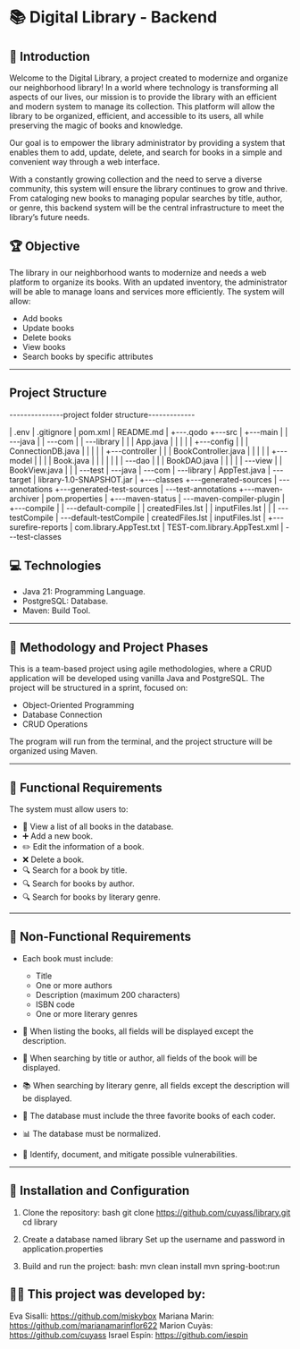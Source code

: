 # 📚 Digital Library - Backend

## 🌟 Introduction

Welcome to the Digital Library, a project created to modernize and organize our neighborhood library! In a world where technology is transforming all aspects of our lives, our mission is to provide the library with an efficient and modern system to manage its collection. This platform will allow the library to be organized, efficient, and accessible to its users, all while preserving the magic of books and knowledge.

Our goal is to empower the library administrator by providing a system that enables them to add, update, delete, and search for books in a simple and convenient way through a web interface.

With a constantly growing collection and the need to serve a diverse community, this system will ensure the library continues to grow and thrive. From cataloging new books to managing popular searches by title, author, or genre, this backend system will be the central infrastructure to meet the library’s future needs.

## 🏆 Objective

The library in our neighborhood wants to modernize and needs a web platform to organize its books. With an updated inventory, the administrator will be able to manage loans and services more efficiently. The system will allow:

- Add books
- Update books
- Delete books
- View books
- Search books by specific attributes

---

## Project Structure

---------------project folder structure-------------

|   .env
|   .gitignore
|   pom.xml
|   README.md
|
+---.qodo
+---src
|   +---main
|   |   \---java
|   |       \---com
|   |           \---library
|   |               |   App.java
|   |               |
|   |               +---config
|   |               |       ConnectionDB.java
|   |               |
|   |               +---controller
|   |               |       BookController.java
|   |               |
|   |               +---model
|   |               |   |   Book.java
|   |               |   |
|   |               |   \---dao
|   |               |           BookDAO.java
|   |               |
|   |               \---view
|   |                       BookView.java
|   |
|   \---test
|       \---java
|           \---com
|               \---library
|                       AppTest.java
|
\---target
    |   library-1.0-SNAPSHOT.jar
    |
    +---classes
    +---generated-sources
    |   \---annotations
    +---generated-test-sources
    |   \---test-annotations
    +---maven-archiver
    |       pom.properties
    |
    +---maven-status
    |   \---maven-compiler-plugin
    |       +---compile
    |       |   \---default-compile
    |       |           createdFiles.lst
    |       |           inputFiles.lst
    |       |
    |       \---testCompile
    |           \---default-testCompile
    |                   createdFiles.lst
    |                   inputFiles.lst
    |
    +---surefire-reports
    |       com.library.AppTest.txt
    |       TEST-com.library.AppTest.xml
    |
    \---test-classes

## 💻 Technologies

- Java 21: Programming Language.
- PostgreSQL: Database.
- Maven: Build Tool.

---

## 🚀 Methodology and Project Phases

This is a team-based project using agile methodologies, where a CRUD application will be developed using vanilla Java and PostgreSQL. The project will be structured in a sprint, focused on:

- Object-Oriented Programming
- Database Connection
- CRUD Operations

The program will run from the terminal, and the project structure will be organized using Maven.

---

## 📜 Functional Requirements

The system must allow users to:

- 📌 View a list of all books in the database.
- ➕ Add a new book.
- ✏️ Edit the information of a book.
- ❌ Delete a book.
- 🔍 Search for a book by title.
- 🔍 Search for books by author.
- 🔍 Search for books by literary genre.

---

## 🎯 Non-Functional Requirements

- Each book must include:
  - Title
  - One or more authors
  - Description (maximum 200 characters)
  - ISBN code
  - One or more literary genres

- 📄 When listing the books, all fields will be displayed except the description.
- 🔎 When searching by title or author, all fields of the book will be displayed.
- 📚 When searching by literary genre, all fields except the description will be displayed.
- 📌 The database must include the three favorite books of each coder.
- 📊 The database must be normalized.
- 🔐 Identify, document, and mitigate possible vulnerabilities.

---

## 🔄 Installation and Configuration

1. Clone the repository:
   bash
   git clone https://github.com/cuyass/library.git
   cd library

2. Create a database named library
   Set up the username and password in application.properties

3. Build and run the project:
    bash:
    mvn clean install
    mvn spring-boot:run


## 👨‍💻 This project was developed by:

Eva Sisalli:   https://github.com/miskybox
Mariana Marin: https://github.com/marianamarinflor622
Marion Cuyàs:  https://github.com/cuyass
Israel Espín:  https://github.com/iespin

 